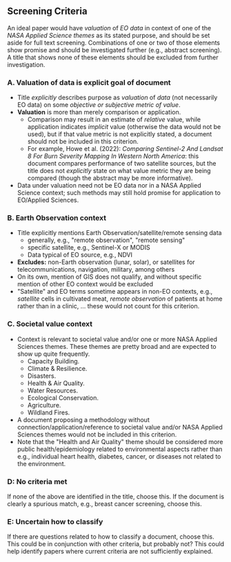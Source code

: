 ## Screening Criteria

An ideal paper would have *valuation* of *EO data* in context of one of the *NASA Applied Science themes* as its stated purpose, and should be set aside for full text screening.  Combinations of one or two of those elements show promise and should be investigated further (e.g., abstract screening).  A title that shows none of these elements should be excluded from further investigation.

### A. Valuation of data is explicit goal of document

* Title *explicitly* describes purpose as *valuation* of *data* (not necessarily EO data) on some *objective or subjective metric of value*.
* **Valuation** is more than merely comparison or application.  
    * Comparison may result in an estimate of *relative* value, while application indicates *implicit* value (otherwise the data would not be used), but if that value metric is not explicitly stated, a document should not be included in this criterion.
    * For example, Howe et al. (2022): *Comparing Sentinel-2 And Landsat 8 For Burn Severity Mapping In Western North America*: this document compares performance of two satellite sources, but the title does not *explicitly* state on what value metric they are being compared (though the abstract may be more informative).
* Data under valuation need not be EO data nor in a NASA Applied Science context; such methods may still hold promise for application to EO/Applied Sciences.

### B. Earth Observation context

* Title explicitly mentions Earth Observation/satellite/remote sensing data
    * generally, e.g., "remote observation", "remote sensing"
    * specific satellite, e.g., Sentinel-X or MODIS
    * Data typical of EO source, e.g., NDVI
* **Excludes:** non-Earth observation (lunar, solar), or satellites for telecommunications, navigation, military, among others
* On its own, mention of GIS does not qualify, and without specific mention of other EO context would be excluded
* "Satellite" and EO terms sometime appears in non-EO contexts, e.g., *satellite* cells in cultivated meat, *remote observation* of patients at home rather than in a clinic, ... these would not count for this criterion.

### C. Societal value context

* Context is relevant to societal value and/or one or more NASA Applied Sciences themes.  These themes are pretty broad and are expected to show up quite frequently.
    * Capacity Building.
    * Climate & Resilience.
    * Disasters.
    * Health & Air Quality.
    * Water Resources.
    * Ecological Conservation.
    * Agriculture.
    * Wildland Fires.
* A document proposing a methodology without connection/application/reference to societal value and/or NASA Applied Sciences themes would not be included in this criterion.
* Note that the "Health and Air Quality" theme should be considered more public health/epidemiology related to environmental aspects rather than e.g., individual heart health, diabetes, cancer, or diseases not related to the environment.

### D: No criteria met

If none of the above are identified in the title, choose this.  If the document is clearly a spurious match, e.g., breast cancer screening, choose this.

### E: Uncertain how to classify

If there are questions related to how to classify a document, choose this.  This could be in conjunction with other criteria, but probably not?  This could help identify papers where current criteria are not sufficiently explained.

